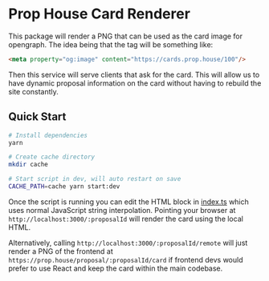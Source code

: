 # Prop House Card Renderer

This package will render a PNG that can be used as the card image for opengraph. The idea being that the tag will be something like:

```html
<meta property="og:image" content="https://cards.prop.house/100"/>
```

Then this service will serve clients that ask for the card. This will allow us to have dynamic proposal information on the card without having to rebuild the site constantly.

## Quick Start

```sh
# Install dependencies
yarn

# Create cache directory
mkdir cache

# Start script in dev, will auto restart on save
CACHE_PATH=cache yarn start:dev
```

Once the script is running you can edit the HTML block in [index.ts](src/index.ts) which uses normal JavaScript string interpolation. Pointing your browser at `http://localhost:3000/:proposalId` will render the card using the local HTML.

Alternatively, calling `http://localhost:3000/:proposalId/remote` will just render a PNG of the frontend at `https://prop.house/proposal/:proposalId/card` if frontend devs would prefer to use React and keep the card within the main codebase.
